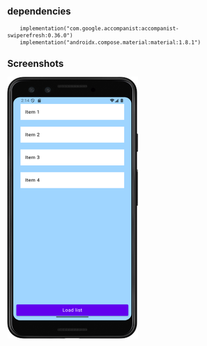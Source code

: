 ## dependencies

```
    implementation("com.google.accompanist:accompanist-swiperefresh:0.36.0")
    implementation("androidx.compose.material:material:1.8.1")
```

## Screenshots

<a href="url"><img src="https://github.com/prasanth9689/Compose-UI-Swipe-To-Refresh-Advanced/blob/master/Screenshots/Screenshot_20250523_021429.png?raw=true" align="left" height="600" width="300" ></a>